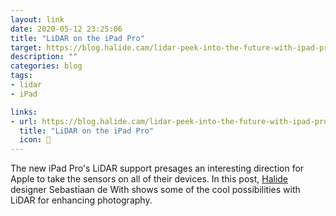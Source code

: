 ```yaml
---
layout: link
date: 2020-05-12 23:25:06
title: "LiDAR on the iPad Pro"
target: https://blog.halide.cam/lidar-peek-into-the-future-with-ipad-pro-11d38910e9f8
description: ""
categories: blog
tags:
- lidar
- iPad

links:
- url: https://blog.halide.cam/lidar-peek-into-the-future-with-ipad-pro-11d38910e9f8
  title: "LiDAR on the iPad Pro"
  icon: 📱
---
```


The new iPad Pro's LiDAR support presages an interesting direction for Apple to take the sensors on all of their devices. In this post, [Halide](https://halide.cam/ "Halide") designer Sebastiaan de With shows some of the cool possibilities with LiDAR for enhancing photography.
